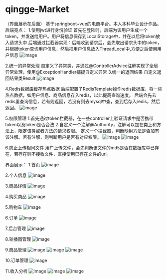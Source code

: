 # qingge-Market
（界面展示在后面）
基于springboot+vue的电商平台。本人本科毕业设计作品。
后端亮点：
1.使用jwt进行身份验证
 首先在登陆时，后端为该用户生成一个token，并发送给用户。用户将信息保存到LocalStorage中，并在以后将token放入请求头中
 后端通过拦截器实现：后端收到请求后，会先取出请求头中的token，并根据token查询用户信息，然后把用户信息放入ThreadLocal中,方便之后使用用户信息
 ![image](https://user-images.githubusercontent.com/78432919/221390051-ca585c04-8f8e-406e-b375-91b0d1a20962.png)
 
2.统一的异常处理
  自定义了异常类，并通过@ControllerAdvice注解实现了全局异常处理，使用@ExceptionHandler捕捉自定义异常
3.统一的返回结果
  自定义返回结果类Result
  ![image](https://user-images.githubusercontent.com/78432919/221390362-07a94cb1-66bc-4e23-aa19-132f406a6b17.png)
  
4.Redis数据库缓存热点数据
  后端配置了RedisTemplate操作redis数据库，将一些热点数据，如用户信息、商品信息存入redis，以此提高查询速度。
  后端会先去redis里查询信息，若有则返回，若没有则去mysql中查，查到后存入redis，然后返回。
  ![image](https://user-images.githubusercontent.com/78432919/221390504-1048eee4-43a0-4b69-80af-e20d6154e57b.png)
  
5.权限管理
  1.首先通过token拦截器，在一些controller上验证请求中是否携带token以及token是否合法
  2.自定义一个注解@Authority，注解可以加在类上和方法上，限定该类或者方法的请求权限。
    定义一个拦截器，判断映射方法是否加有该注解。若有注解，则判断用户是否有对应权限。
    ![image](https://user-images.githubusercontent.com/78432919/221390798-f2de7749-1e95-4be2-aecd-24e4ee3c2b71.png)
    ![image](https://user-images.githubusercontent.com/78432919/221390806-0a0755b2-fe24-4e67-816d-88fe52151d42.png)
    
6.防止上传相同文件
  用户上传文件，会先判断该文件的md5是否在数据库中已存在，若存在则不接收文件，直接使用已存在文件的url。

界面展示：
1.首页
![image](https://user-images.githubusercontent.com/78432919/221390920-fe30f39a-b4c6-4c55-827d-589f47e357ba.png)

2.个人信息
![image](https://user-images.githubusercontent.com/78432919/221390937-275cbb6d-2d42-40e0-874e-9665b6a8979e.png)

3.商品详情
![image](https://user-images.githubusercontent.com/78432919/221390949-7a792461-a00e-48ef-a7e9-4abeab4c1e72.png)

4.购买商品
![image](https://user-images.githubusercontent.com/78432919/221390965-8e854f5f-03bf-430b-b2c1-a004174f2c6e.png)

5.购物车
![image](https://user-images.githubusercontent.com/78432919/221390989-a381c231-d229-428b-b6ee-0fd60b7ce753.png)

6.订单
![image](https://user-images.githubusercontent.com/78432919/221391001-72759f7d-eb46-41f1-a349-f10d6247bebc.png)

7.后台管理
![image](https://user-images.githubusercontent.com/78432919/221391018-9f03293c-3b89-406a-8ac1-a0d8f3981faf.png)

8.轮播图管理
![image](https://user-images.githubusercontent.com/78432919/221391030-95052f52-943f-4feb-a17a-98ea6ce07264.png)

9.商品管理
![image](https://user-images.githubusercontent.com/78432919/221391038-9d4d9999-8f8e-4ffe-aec9-d9e2e129c206.png)
![image](https://user-images.githubusercontent.com/78432919/221391042-a29ad171-22ea-4174-9214-923056f9591b.png)
![image](https://user-images.githubusercontent.com/78432919/221391049-b459210a-60b8-4d9d-b596-b4a06a62e5d7.png)

10.订单管理
![image](https://user-images.githubusercontent.com/78432919/221391062-83e755ab-f5ca-4c8b-96a8-40b8556e2b56.png)

11.收入分析
![image](https://user-images.githubusercontent.com/78432919/221391070-be53a2a6-5aab-4231-b6a8-6c8169e2a4fc.png)
![image](https://user-images.githubusercontent.com/78432919/221391077-6258d5f9-efad-4a95-91f9-285ae0b4734a.png)
![image](https://user-images.githubusercontent.com/78432919/221391082-dcea278d-9389-428c-a319-92c2f7bcacf7.png)





